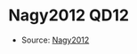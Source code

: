 <a name="material" />

# Nagy2012 QD12
<script type="application/ld+json">
  {
    "@context": "https://schema.org/",
    "@type": "ChemicalSubstance",
    "http://purl.org/dc/terms/conformsTo":
      {
        "@type": "CreativeWork",
        "@id": "https://bioschemas.org/profiles/ChemicalSubstance/0.4-RELEASE/"
      },
    "@id": "https://egonw.github.io/nanowiki/nanowiki138.html#material",
    "name": "Nagy2012 QD12",
    "sameAs": "http://127.0.0.1/mediawiki/index.php/Special:URIResolver/Nagy2012_QD12"
  }
</script>


* Source: [Nagy2012](Nagy2012.md)
